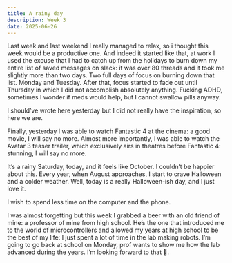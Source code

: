 ```yaml
---
title: A rainy day
description: Week 3
date: 2025-06-26
---
```


Last week and last weekend I really managed to relax, so i thought this week would be a productive one. And indeed it started like that, at work I used the excuse that I had to catch up from the holidays to burn down my entire list of saved messages on slack: it was over 80 threads and it took me slightly more than two days. Two full days of focus on burning down that list. Monday and Tuesday. After that, focus started to fade out until Thursday in which I did not accomplish absolutely anything.  Fucking ADHD, sometimes I wonder if meds would help, but I cannot swallow pills anyway.
<!-- more -->
I should’ve wrote here yesterday but I did not really have the inspiration, so here we are.

Finally, yesterday I was able to watch Fantastic 4 at the cinema: a good movie, I will say no more. Almost more importantly, I was able to watch the Avatar 3 teaser trailer, which exclusively airs in theatres before Fantastic 4: stunning, I will say no more.

It’s a rainy Saturday, today, and it feels like October. I couldn’t be happier about this. 
Every year, when August approaches, I start to crave Halloween and a colder weather. Well, today is a really Halloween-ish day, and I just love it.

I wish to spend less time on the computer and the phone.

I was almost forgetting but this week I grabbed a beer with an old friend of mine: a professor of mine from high school. He’s the one that introduced me to the world of microcontrollers and allowed my years at high school to be the best of my life: I just spent a lot of time in the lab making robots. I’m going to go back at school on Monday, prof wants to show me how the lab advanced during the years. I’m looking forward to that 🤖.